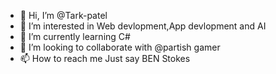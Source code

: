 - 👋 Hi, I’m @Tark-patel
- 👀 I’m interested in Web devlopment,App devlopment and AI
- 🌱 I’m currently learning C#
- 💞️ I’m looking to collaborate with @partish gamer
- 📫 How to reach me Just say BEN Stokes

<!---
Tark-patel/Tark-patel is a ✨ special ✨ repository because its `README.md` (this file) appears on your GitHub profile.
You can click the Preview link to take a look at your changes.
--->

